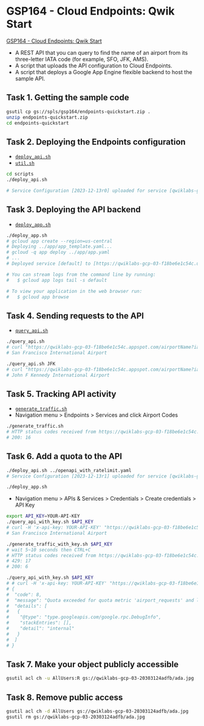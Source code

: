 # GSP164 - Cloud Endpoints: Qwik Start

[GSP164 - Cloud Endpoints: Qwik Start](https://www.cloudskillsboost.google/course_sessions/6846186/labs/377271)

* A REST API that you can query to find the name of an airport from its three-letter IATA code (for example, SFO, JFK, AMS).
* A script that uploads the API configuration to Cloud Endpoints.
* A script that deploys a Google App Engine flexible backend to host the sample API.

## Task 1. Getting the sample code

```sh
gsutil cp gs://spls/gsp164/endpoints-quickstart.zip .
unzip endpoints-quickstart.zip
cd endpoints-quickstart
```

## Task 2. Deploying the Endpoints configuration

* [`deploy_api.sh`](GSP164-cloud-endpoints/deploy_api.sh)
* [`util.sh`](GSP164-cloud-endpoints/util.sh)

```sh
cd scripts
./deploy_api.sh

# Service Configuration [2023-12-13r0] uploaded for service [qwiklabs-gcp-03-f18be6e1c54c.appspot.com]
```

## Task 3. Deploying the API backend

* [`deploy_app.sh`](GSP164-cloud-endpoints/deploy_app.sh)

```sh
./deploy_app.sh
# gcloud app create --region=us-central
# Deploying ../app/app_template.yaml...
# gcloud -q app deploy ../app/app.yaml
# ...
# Deployed service [default] to [https://qwiklabs-gcp-03-f18be6e1c54c.uc.r.appspot.com]

# You can stream logs from the command line by running:
#   $ gcloud app logs tail -s default

# To view your application in the web browser run:
#   $ gcloud app browse
```

## Task 4. Sending requests to the API

* [`query_api.sh`](GSP164-cloud-endpoints/query_api.sh)

```sh
./query_api.sh
# curl "https://qwiklabs-gcp-03-f18be6e1c54c.appspot.com/airportName?iataCode=SFO"
# San Francisco International Airport

./query_api.sh JFK
# curl "https://qwiklabs-gcp-03-f18be6e1c54c.appspot.com/airportName?iataCode=JFK"
# John F Kennedy International Airport
```

## Task 5. Tracking API activity

* [`generate_traffic.sh`](GSP164-cloud-endpoints/generate_traffic.sh)
* Navigation menu > Endpoints > Services and click Airport Codes

```sh
./generate_traffic.sh
# HTTP status codes received from https://qwiklabs-gcp-03-f18be6e1c54c.appspot.com/airportName?iataCode=SFO:
# 200: 16
```

## Task 6. Add a quota to the API

```sh
./deploy_api.sh ../openapi_with_ratelimit.yaml
# Service Configuration [2023-12-13r1] uploaded for service [qwiklabs-gcp-03-f18be6e1c54c.appspot.com]

./deploy_app.sh
```

* Navigation menu > APIs & Services > Credentials > Create credentials > API Key

```sh
export API_KEY=YOUR-API-KEY
./query_api_with_key.sh $API_KEY
# curl -H 'x-api-key: YOUR-API-KEY' "https://qwiklabs-gcp-03-f18be6e1c54c.appspot.com/airportName?iataCode=SFO"
# San Francisco International Airport

./generate_traffic_with_key.sh $API_KEY
# wait 5~10 seconds then CTRL+C
# HTTP status codes received from https://qwiklabs-gcp-03-f18be6e1c54c.appspot.com/airportName?iataCode=SFO&key=YOUR-API-KEY:
# 429: 17
# 200: 6

./query_api_with_key.sh $API_KEY
# # curl -H 'x-api-key: YOUR-API-KEY' "https://qwiklabs-gcp-03-f18be6e1c54c.appspot.com/airportName?iataCode=SFO"
# {
#  "code": 8,
#  "message": "Quota exceeded for quota metric 'airport_requests' and limit 'limit-on-airport-requests' of service 'qwiklabs-gcp-03-f18be6e1c54c.appspot.com' for consumer 'project_number:503183694600'.",
#  "details": [
#   {
#    "@type": "type.googleapis.com/google.rpc.DebugInfo",
#    "stackEntries": [],
#    "detail": "internal"
#   }
#  ]
# }
```

## Task 7. Make your object publicly accessible

```sh
gsutil acl ch -u AllUsers:R gs://qwiklabs-gcp-03-20303124adfb/ada.jpg
```

## Task 8. Remove public access

```sh
gsutil acl ch -d AllUsers gs://qwiklabs-gcp-03-20303124adfb/ada.jpg
gsutil rm gs://qwiklabs-gcp-03-20303124adfb/ada.jpg
```
